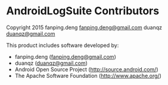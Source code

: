 # AndroidLogSuite Contributors
Copyright 2015 fanping.deng <fanping.deng@gmail.com> duanqz <duanqz@gmail.com>

This product includes software developed by:

  * fanping.deng (fanping.deng@gmail.com)
  * duanqz (duanqz@gmail.com)
  * Android Open Source Project (http://source.android.com/)
  * The Apache Software Foundation (http://www.apache.org/)
